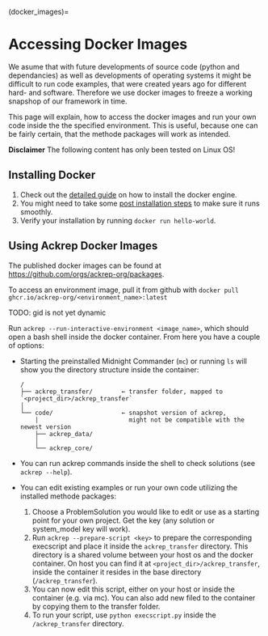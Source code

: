 (docker_images)=
# Accessing Docker Images
We asume that with future developments of source code (python and dependancies) as well as developments of operating systems it might be difficult to run code examples, that were created years ago for different hard- and software. Therefore we use docker images to freeze a working snapshop of our framework in time. 

This page will explain, how to access the docker images and run your own code inside the the specified environment. This is useful, because one can be fairly certain, that the methode packages will work as intended. 

**Disclaimer**
The following content has only been tested on Linux OS!

## Installing Docker
1. Check out the [detailed guide](https://docs.docker.com/engine/install/) on how to install the docker engine. 
1. You might need to take some [post installation steps](https://docs.docker.com/engine/install/linux-postinstall/) to make sure it runs smoothly.
1. Verify your installation by running `docker run hello-world`.

## Using Ackrep Docker Images
The published docker images can be found at <https://github.com/orgs/ackrep-org/packages>.

To access an environment image, pull it from github with
`docker pull ghcr.io/ackrep-org/<environment_name>:latest`

TODO: gid is not yet dynamic

Run `ackrep --run-interactive-environment <image_name>`, which should open a bash shell inside the docker container. From here you have a couple of options:
- Starting the preinstalled Midnight Commander (`mc`) or running `ls` will show you the directory structure inside the container:
    ```
    /
    ├── ackrep_transfer/        ← transfer folder, mapped to `<project_dir>/ackrep_transfer`
    │  
    └── code/                   ← snapshot version of ackrep,
        |                         might not be compatible with the newest version
        ├── ackrep_data/               
        │
        └── ackrep_core/                  
    ```

- You can run ackrep commands inside the shell to check solutions (see `ackrep --help`).
- You can edit existing examples or run your own code utilizing the installed methode packages:
    1. Choose a ProblemSolution you would like to edit or use as a starting point for your own project. Get the key (any solution or system_model key will work).
    1. Run `ackrep --prepare-script <key>` to prepare the corresponding execscript and place it inside the `ackrep_transfer` directory. This directory is a shared volume between your host os and the docker container. On host you can find it at `<project_dir>/ackrep_transfer`, inside the container it resides in the base directory (`/ackrep_transfer`).
    1. You can now edit this script, either on your host or inside the container (e.g. via mc). You can also add new filed to the container by copying them to the transfer folder.
    1. To run your script, use `python execscript.py` inside the `/ackrep_transfer` directory.


